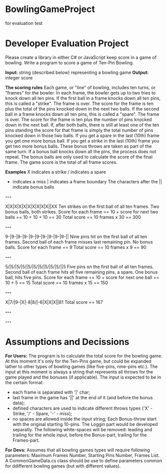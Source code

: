 # BowlingGameProject
for evaluation test

# Developer Evaluation Project
Please create a library in either C# or JavaScript keep score in a game of bowling. Write a program to score a game of Ten-Pin Bowling.

**Input:** string (described below) representing a bowling game
**Output:** integer score

**The scoring rules**
Each game, or "line" of bowling, includes ten turns, or "frames" for the bowler.
In each frame, the bowler gets up to two tries to knock down all ten pins.
If the first ball in a frame knocks down all ten pins, this is called a "strike". The frame is over. The score
for the frame is ten plus the total of the pins knocked down in the next two balls.
If the second ball in a frame knocks down all ten pins, this is called a "spare". The frame is over. The score for the frame is ten plus the number of pins knocked down in the next ball.
If, after both balls, there is still at least one of the ten pins standing the score for that frame is simply
the total number of pins knocked down in those two balls.
If you get a spare in the last (10th) frame you get one more bonus ball. If you get a strike in the last (10th) frame you get two more bonus balls.
These bonus throws are taken as part of the same turn. If a bonus ball knocks down all the pins, the process does not repeat. The bonus balls are only used to calculate the score of the final frame.
The game score is the total of all frame scores.



**Examples**
X indicates a strike
/ indicates a spare
- indicates a miss
| indicates a frame boundary
The characters after the || indicate bonus balls

**---**

X|X|X|X|X|X|X|X|X|X||XX
Ten strikes on the first ball of all ten frames.
Two bonus balls, both strikes.
Score for each frame == 10 + score for next two balls == 10 + 10 + 10 == 30
Total score == 10 frames x 30 == 300

**---**

9-|9-|9-|9-|9-|9-|9-|9-|9-|9-||
Nine pins hit on the first ball of all ten frames.
Second ball of each frame misses last remaining pin.
No bonus balls.
Score for each frame == 9
Total score == 10 frames x 9 == 90

**---**

5/|5/|5/|5/|5/|5/|5/|5/|5/|5/||5
Five pins on the first ball of all ten frames.
Second ball of each frame hits all five remaining pins, a spare.
One bonus ball, hits five pins.
Score for each frame == 10 + score for next one
ball == 10 + 5 == 15
Total score == 10 frames x 15 == 150

**---**

X|7/|9-|X|-8|8/|-6|X|X|X||81
Total score == 167

**---**

**---**


# Assumptions and Decissions

**For Users:**
The program is to calculate the total score for the bowling game. At this moment it's only for the Ten-Pins game, but could be expanded lather to other types of bowling games (like five-pins, nine-pins etc.).
The input at this moment is always a string that represents all throws for the game played and the bonuses (if applicable). The input is expected to be in the certain format:
 - each frame is separated with '|' char;
 - last frame in the game has '||' at the end of it (and before the bonus data);
 - defined characters are used to indicate different throws types ('X' - Strike, '/' - Spare, '-' - miss);
 - no spaces are allowed inside the input string;
Each Bonus-throw start with the original starting 10-pins.
The Loggin part would be developed separatly.
The following white-spaces will be removed: leading and trailing for the whole input, before the Bonus-part, trailing for the Frames-part.

**For Devs:**
Assumes that all bowling games types will require following parameters: Maximum Frames Number, Starting Pins Number, Frames List.
A CommonGameData.cs class should be use to define parameters common for ddifferent bowling games (but with different values).
